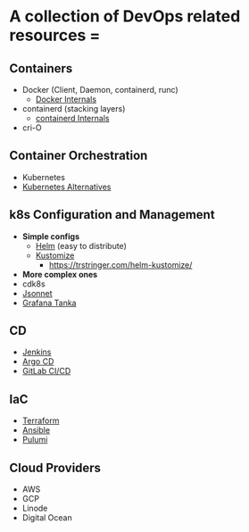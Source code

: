 # A collection of DevOps related resources =

## Containers
* Docker (Client, Daemon, containerd, runc)
  * [Docker Internals](https://medium.com/@kuninoto/how-does-docker-really-work-under-the-hood-a-dive-into-dockers-internals-2fef63f7c9bb)
* containerd (stacking layers)
  * [containerd Internals](https://samuel.karp.dev/blog/2024/12/containerd-internals-images/)
* cri-O

## Container Orchestration
* Kubernetes
* [Kubernetes Alternatives](https://spacelift.io/blog/kubernetes-alternatives)

## k8s Configuration and Management
* __Simple configs__
  * [Helm](https://helm.sh/) (easy to distribute)
  * [Kustomize](https://kustomize.io/) 
    * https://trstringer.com/helm-kustomize/ 
* __More complex ones__
 * cdk8s
 * [Jsonnet](https://jsonnet.org/)
  * [Grafana Tanka](https://tanka.dev/)

## CD
* [Jenkins](https://www.jenkins.io/)
* [Argo CD](https://argoproj.github.io/cd/)
* [GitLab CI/CD](https://docs.gitlab.com/ci/)

## IaC
* [Terraform](https://developer.hashicorp.com/terraform)
* [Ansible](https://docs.ansible.com/)
* [Pulumi](https://www.pulumi.com/)

## Cloud Providers
* AWS
* GCP
* Linode
* Digital Ocean
